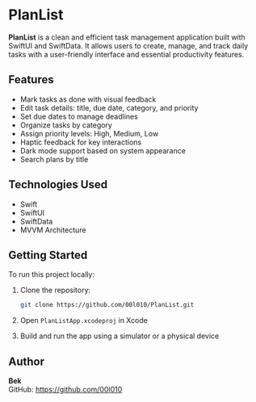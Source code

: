 # PlanList

**PlanList** is a clean and efficient task management application built with SwiftUI and SwiftData. It allows users to create, manage, and track daily tasks with a user-friendly interface and essential productivity features.

## Features

- Mark tasks as done with visual feedback  
- Edit task details: title, due date, category, and priority  
- Set due dates to manage deadlines  
- Organize tasks by category  
- Assign priority levels: High, Medium, Low  
- Haptic feedback for key interactions  
- Dark mode support based on system appearance
- Search plans by title  

## Technologies Used

- Swift  
- SwiftUI  
- SwiftData  
- MVVM Architecture  

## Getting Started

To run this project locally:

1. Clone the repository:

   ```bash
   git clone https://github.com/00l010/PlanList.git 
   ```

2. Open `PlanListApp.xcodeproj` in Xcode  
3. Build and run the app using a simulator or a physical device   

## Author

**Bek**  
GitHub: https://github.com/00l010
